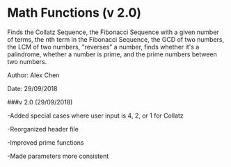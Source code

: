 # Math Functions (v 2.0)
Finds the Collatz Sequence, the Fibonacci Sequence with a given number of terms, the nth term in the Fibonacci Sequence, the GCD of two numbers, the LCM of two numbers, "reverses" a number, finds whether it's a palindrome, whether a number is prime, and the prime numbers between two numbers.

Author: Alex Chen

Date: 29/09/2018

###v 2.0 (29/09/2018)

-Added special cases where user input is 4, 2, or 1 for Collatz

-Reorganized header file

-Improved prime functions

-Made parameters more consistent
